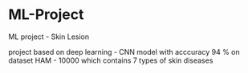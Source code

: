 # ML-Project
ML project - Skin Lesion 

project based on deep learning - CNN model with acccuracy 94 % on dataset HAM - 10000 which contains 7 types of skin diseases 
